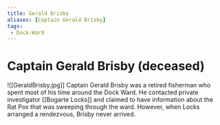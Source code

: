 ```yaml
---
title: Gerald Brisby
aliases: [Captain Gerald Brisby]
tags:
 - Dock-Ward
---
```

# Captain Gerald Brisby (deceased)
![[GeraldBrisby.jpg]]
Captain Gerald Brisby was a retired fisherman who spent most of his time around the Dock Ward. He contacted private investigator [[Bogarte Locks]] and claimed to have information about the Rat Pox that was sweeping through the ward. However, when Locks arranged a rendezvous, Brisby never arrived.